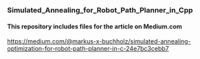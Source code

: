 ### Simulated_Annealing_for_Robot_Path_Planner_in_Cpp

#### This repository includes files for the article on Medium.com
https://medium.com/@markus-x-buchholz/simulated-annealing-optimization-for-robot-path-planner-in-c-24e7bc3cebb7

